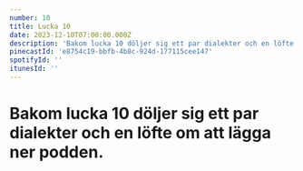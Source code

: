 ```yaml
---
number: 10
title: Lucka 10
date: 2023-12-10T07:00:00.000Z
description: 'Bakom lucka 10 döljer sig ett par dialekter och en löfte om att lägga ner podden.'
pinecastId: 'e8754c19-bbfb-4b8c-924d-177115cee147'
spotifyId: ''
itunesId: ''
---
```


# Bakom lucka 10 döljer sig ett par dialekter och en löfte om att lägga ner podden.
